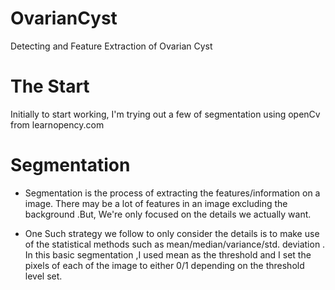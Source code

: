 # OvarianCyst
Detecting and Feature Extraction of Ovarian Cyst  
# The Start
Initially to start working, I'm trying out a few of segmentation using openCv from learnopency.com

# Segmentation
* Segmentation is the process of extracting the features/information on a image. There may be a lot of features in an image excluding the background .But, We're only focused on the details we actually want.

* One Such strategy we follow to only consider the details is to make use of the statistical methods such as mean/median/variance/std. deviation .
   In this basic segmentation ,I used mean as the threshold and I set the pixels of each of the image to either 0/1 depending on the threshold level set.
    
